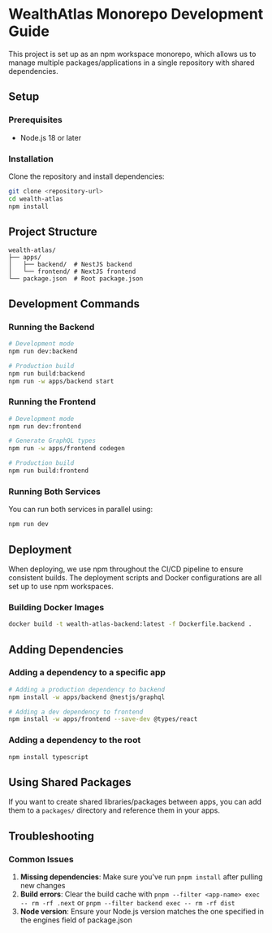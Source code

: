 # WealthAtlas Monorepo Development Guide

This project is set up as an npm workspace monorepo, which allows us to manage multiple packages/applications in a single repository with shared dependencies.

## Setup

### Prerequisites
- Node.js 18 or later

### Installation

Clone the repository and install dependencies:

```bash
git clone <repository-url>
cd wealth-atlas
npm install
```

## Project Structure

```
wealth-atlas/
├── apps/
│   ├── backend/  # NestJS backend
│   └── frontend/ # NextJS frontend
└── package.json  # Root package.json
```

## Development Commands

### Running the Backend

```bash
# Development mode
npm run dev:backend

# Production build
npm run build:backend
npm run -w apps/backend start
```

### Running the Frontend

```bash
# Development mode
npm run dev:frontend

# Generate GraphQL types
npm run -w apps/frontend codegen

# Production build
npm run build:frontend
```

### Running Both Services

You can run both services in parallel using:

```bash
npm run dev
```

## Deployment

When deploying, we use npm throughout the CI/CD pipeline to ensure consistent builds. The deployment scripts and Docker configurations are all set up to use npm workspaces.

### Building Docker Images

```bash
docker build -t wealth-atlas-backend:latest -f Dockerfile.backend .
```

## Adding Dependencies

### Adding a dependency to a specific app

```bash
# Adding a production dependency to backend
npm install -w apps/backend @nestjs/graphql

# Adding a dev dependency to frontend
npm install -w apps/frontend --save-dev @types/react
```

### Adding a dependency to the root

```bash
npm install typescript
```

## Using Shared Packages

If you want to create shared libraries/packages between apps, you can add them to a `packages/` directory and reference them in your apps.

## Troubleshooting

### Common Issues

1. **Missing dependencies**: Make sure you've run `pnpm install` after pulling new changes
2. **Build errors**: Clear the build cache with `pnpm --filter <app-name> exec -- rm -rf .next` or `pnpm --filter backend exec -- rm -rf dist`
3. **Node version**: Ensure your Node.js version matches the one specified in the engines field of package.json
